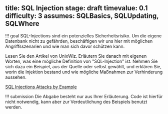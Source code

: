 title: SQL Injection
stage: draft
timevalue: 0.1
difficulty: 3
assumes: SQLBasics, SQLUpdating, SQLWhere
---
!!! goal
    SQL-Injections sind ein potenzielles Sicherheitsrisiko. 
    Um die eigene Datenbank nicht zu gefährden, beschäftigen wir uns hier mit möglichen 
    Angriffsszenarien und wie man sich davor schützen kann.

Lesen Sie den Artikel von UnixWiz. 
Erläutern Sie danach mit eigenen Worten, was eine mögliche Definition von "SQL-Injection" ist. 
Nehmen Sie sich dazu ein Beispiel, aus der Quelle oder selbst gewählt, und erklären Sie, 
worin die Injektion bestand und wie mögliche Maßnahmen zur Verhinderung aussehen.

[SQL Injections Attacks by Example](http://unixwiz.net/techtips/sql-injection.html)

!!! submission
    Die Abgabe besteht nur aus Ihrer Erläuterung. 
    Code ist hierfür nicht notwendig, kann aber zur Verdeutlichung des Beispiels benutzt werden.
